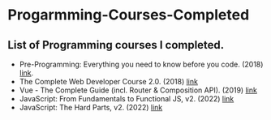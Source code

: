 # Progarmming-Courses-Completed
## List of Programming courses I completed.
- Pre-Programming: Everything you need to know before you code. (2018) [link](https://www.udemy.com/course/pre-programming-everything-you-need-to-know-before-you-code/?utm_source=adwords&utm_medium=udemyads&utm_campaign=WebDevelopment_v.PROF_la.EN_cc.ROW_ti.8322&utm_content=deal4584&utm_term=_._ag_80385735315_._ad_535397279733_._kw__._de_c_._dm__._pl__._ti_dsa-774930035449_._li_9077005_._pd__._&matchtype=&gclid=Cj0KCQiArt6PBhCoARIsAMF5wagVRk-y2FAqBstIGqMNMN887LRoJIJput-j1LmTarzhKdopnCNftZMaAjrCEALw_wcB).
- The Complete Web Developer Course 2.0. (2018) [link](https://www.udemy.com/course/the-complete-web-developer-course-2/)
- Vue - The Complete Guide (incl. Router & Composition API). (2019) [link](https://www.udemy.com/course/vuejs-2-the-complete-guide/)
- JavaScript: From Fundamentals to Functional JS, v2. (2022) [link](https://frontendmasters.com/courses/js-fundamentals-functional-v2/)
- JavaScript: The Hard Parts, v2. (2022) [link](https://frontendmasters.com/courses/javascript-hard-parts-v2/)
